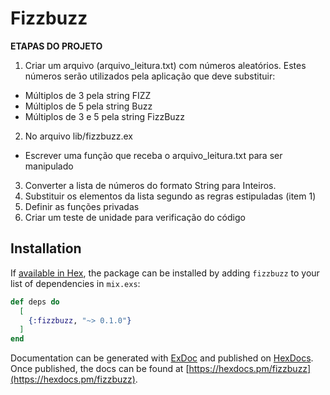 # Fizzbuzz

**ETAPAS DO PROJETO**
1. Criar um arquivo (arquivo_leitura.txt) com números aleatórios. Estes números serão utilizados pela aplicação que deve substituir:
* Múltiplos de 3 pela string FIZZ
* Múltiplos de 5 pela string Buzz
* Múltiplos de 3 e 5 pela string FizzBuzz
2. No arquivo lib/fizzbuzz.ex
* Escrever uma função que receba o arquivo_leitura.txt para ser manipulado
3. Converter a lista de números do formato String para Inteiros.
4. Substituir os elementos da lista segundo as regras estipuladas (item 1)
5. Definir as funções privadas
6. Criar um teste de unidade para verificação do código

## Installation

If [available in Hex](https://hex.pm/docs/publish), the package can be installed
by adding `fizzbuzz` to your list of dependencies in `mix.exs`:

```elixir
def deps do
  [
    {:fizzbuzz, "~> 0.1.0"}
  ]
end
```

Documentation can be generated with [ExDoc](https://github.com/elixir-lang/ex_doc)
and published on [HexDocs](https://hexdocs.pm). Once published, the docs can
be found at [https://hexdocs.pm/fizzbuzz](https://hexdocs.pm/fizzbuzz).


